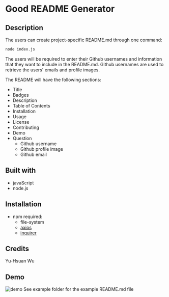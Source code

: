 # Good README Generator

## Description
The users can create project-specific README.md through one command:
```sh
node index.js
```
The users will be required to enter their Github usernames and information that they want to include in the README.md. Github usernames are used to retrieve the users' emails and profile images.

The README will have the following sections:
* Title
* Badges
* Description
* Table of Contents
* Installation
* Usage
* License
* Contributing
* Demo
* Question
    * Github username
    * Github profile image
    * Github email

## Built with
* javaScript
* node.js

## Installation
* npm required:
    * file-system
    * [axios](https://www.npmjs.com/package/axios)
    * [inquirer](https://www.npmjs.com/package/inquirer)

## Credits
Yu-Hsuan Wu

## Demo
![demo](demo.gif)
See example folder for the example README.md file